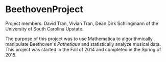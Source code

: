 # BeethovenProject

Project members: David Tran, Vivian Tran, Dean Dirk Schlingmann of the University of South Carolina Upstate.

The purpose of this project was to use Mathematica to algorithmically manipulate Beethoven's _Pathetique_ and statistically analyze musical data. This project was started in the Fall of 2014 and completed in the Spring of 2015.
